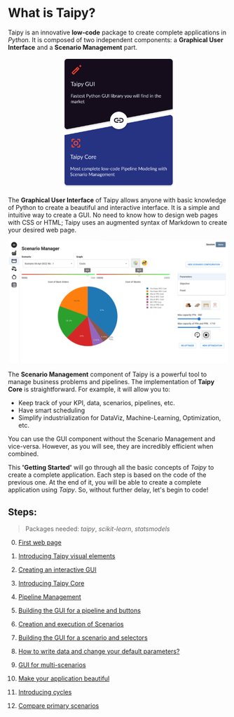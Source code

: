 # What is Taipy?

Taipy is an innovative **low-code** package to create complete applications in *Python*. It is composed of two independent components: a **Graphical User Interface** and a **Scenario Management** part.

<p align="center">
  <img src="step_00/taipy-gui-core-illustration.svg" height=300>
</p>

The **Graphical User Interface** of Taipy allows anyone with basic knowledge of Python to create a beautiful and interactive interface. It is a simple and intuitive way to create a GUI. No need to know how to design web pages with CSS or HTML; Taipy uses an augmented syntax of Markdown to create your desired web page.

<p align="center">
    <a href="http://tp-production-planning.herokuapp.com/">
        <img src="step_00/img_demo.png" width=500>
    </a>
</p>

The **Scenario Management** component of Taipy is a powerful tool to manage business problems and pipelines. The implementation of **Taipy Core** is straightforward. For example, it will allow you to:
- Keep track of your KPI, data, scenarios, pipelines, etc.
- Have smart scheduling
- Simplify industrialization for DataViz, Machine-Learning, Optimization, etc.


You can use the GUI component without the Scenario Management and vice-versa. However, as you will see, they are incredibly efficient when combined.

This **'Getting Started'** will go through all the basic concepts of *Taipy* to create a complete application. Each step is based on the code of the previous one. At the end of it, you will be able to create a complete application using *Taipy*. So, without further delay, let's begin to code!

## Steps:
> Packages needed: *taipy*, *scikit-learn*, *statsmodels*

0. [First web page](https://docs.taipy.io/getting_started/step_00/ReadMe/)

1. [Introducing Taipy visual elements](https://docs.taipy.io/getting_started/step_01/ReadMe/)

2. [Creating an interactive GUI](https://docs.taipy.io/getting_started/step_02/ReadMe/)

3. [Introducing Taipy Core](https://docs.taipy.io/getting_started/step_03/ReadMe/)

4. [Pipeline Management](https://docs.taipy.io/getting_started/step_04/ReadMe/)

5. [Building the GUI for a pipeline and buttons](https://docs.taipy.io/getting_started/step_05/ReadMe/)

6. [Creation and execution of Scenarios](https://docs.taipy.io/getting_started/step_06/ReadMe/)

7. [Building the GUI for a scenario and selectors](https://docs.taipy.io/getting_started/step_07/ReadMe/)

8. [How to write data and change your default parameters?](https://docs.taipy.io/getting_started/step_08/ReadMe/)

9. [GUI for multi-scenarios](https://docs.taipy.io/getting_started/step_09/ReadMe/)

10. [Make your application beautiful](https://docs.taipy.io/getting_started/step_10/ReadMe/)

11. [Introducing cycles](https://docs.taipy.io/getting_started/step_11/ReadMe/)

12. [Compare primary scenarios](https://docs.taipy.io/getting_started/step_12/ReadMe/)


